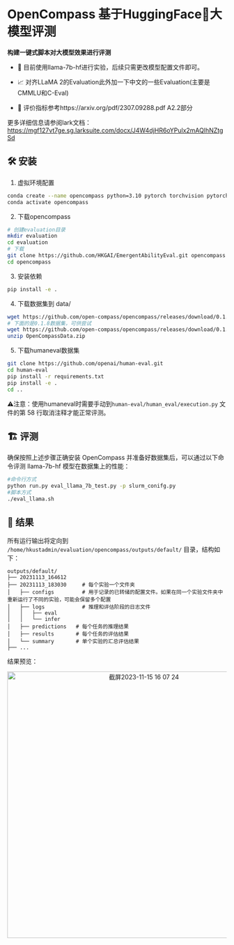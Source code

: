 # OpenCompass 基于HuggingFace🤗大模型评测

**构建一键式脚本对大模型效果进行评测**

- 🧶 目前使用llama-7b-hf进行实验，后续只需更改模型配置文件即可。

- 📈 对齐LLaMA 2的Evaluation此外加一下中文的一些Evaluation(主要是CMMLU和C-Eval)
- 📑 评价指标参考https://arxiv.org/pdf/2307.09288.pdf A2.2部分

更多详细信息请参阅lark文档：https://mgf127vt7ge.sg.larksuite.com/docx/J4W4djHR6oYPulx2mAQlhNZtgSd

## 🛠️ 安装

1. 虚拟环境配置

```bash
conda create --name opencompass python=3.10 pytorch torchvision pytorch-cuda -c nvidia -c pytorch -y
conda activate opencompass
```

2. 下载opencompass

```bash
# 创建evaluation目录
mkdir evaluation
cd evaluation
# 下载
git clone https://github.com/HKGAI/EmergentAbilityEval.git opencompass
cd opencompass
```

3. 安装依赖

```bash
pip install -e .
```

4. 下载数据集到 data/ 

```bash
wget https://github.com/open-compass/opencompass/releases/download/0.1.1/OpenCompassData.zip
# 下面的是0.1.8数据集，可供尝试
wget https://github.com/open-compass/opencompass/releases/download/0.1.8.rc1/OpenCompassData-core-20231110.zip
unzip OpenCompassData.zip
```

5. 下载humaneval数据集

```bash
git clone https://github.com/openai/human-eval.git
cd human-eval
pip install -r requirements.txt
pip install -e .
cd ..
```

⚠️注意：使用humaneval时需要手动到`human-eval/human_eval/execution.py` 文件的第 58 行取消注释才能正常评测。

## 🏗️ 评测

确保按照上述步骤正确安装 OpenCompass 并准备好数据集后，可以通过以下命令评测 llama-7b-hf 模型在数据集上的性能：

```Bash
#命令行方式
python run.py eval_llama_7b_test.py -p slurm_conifg.py
#脚本方式
./eval_llama.sh
```

## 📖 结果

所有运行输出将定向到 `/home/hkustadmin/evaluation/opencompass/outputs/default/` 目录，结构如下：

```Plaintext
outputs/default/
├── 20231113_164612
├── 20231113_183030     # 每个实验一个文件夹
│   ├── configs         # 用于记录的已转储的配置文件。如果在同一个实验文件夹中重新运行了不同的实验，可能会保留多个配置
│   ├── logs            # 推理和评估阶段的日志文件
│   │   ├── eval
│   │   └── infer
│   ├── predictions   # 每个任务的推理结果
│   ├── results       # 每个任务的评估结果
│   └── summary       # 单个实验的汇总评估结果
├── ...
```

结果预览：

<div align="center">
  <img width="612" alt="截屏2023-11-15 16 07 24" src="https://github.com/HKGAI/opencompass/assets/114467558/4c601d41-ac3b-479c-8b9b-8563082c2b7c">
  <br />
